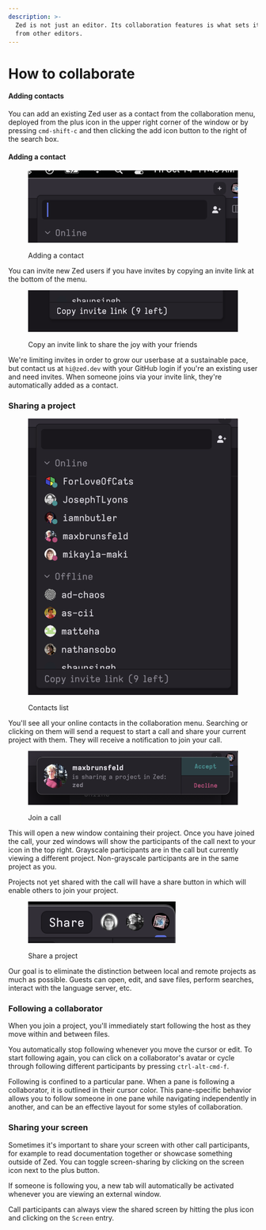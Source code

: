 ```yaml
---
description: >-
  Zed is not just an editor. Its collaboration features is what sets it apart
  from other editors.
---
```


# How to collaborate

#### Adding contacts

You can add an existing Zed user as a contact from the collaboration menu, deployed from the plus icon in the upper right corner of the window or by pressing `cmd-shift-c` and then clicking the add icon button to the right of the search box.

#### Adding a contact

<figure><img src="../.gitbook/assets/add-contacts.png" alt=""><figcaption><p>Adding a contact</p></figcaption></figure>

You can invite new Zed users if you have invites by copying an invite link at the bottom of the menu.

<figure><img src="../.gitbook/assets/invite-link.png" alt=""><figcaption><p>Copy an invite link to share the joy with your friends</p></figcaption></figure>

We're limiting invites in order to grow our userbase at a sustainable pace, but contact us at `hi@zed.dev` with your GitHub login if you're an existing user and need invites. When someone joins via your invite link, they're automatically added as a contact.

### Sharing a project

<figure><img src="../.gitbook/assets/contacts.png" alt=""><figcaption><p>Contacts list</p></figcaption></figure>

You'll see all your online contacts in the collaboration menu. Searching or clicking on them will send a request to start a call and share your current project with them. They will receive a notification to join your call.

<figure><img src="../.gitbook/assets/join-call.png" alt=""><figcaption><p>Join a call</p></figcaption></figure>

This will open a new window containing their project. Once you have joined the call, your zed windows will show the participants of the call next to your icon in the top right. Grayscale participants are in the call but currently viewing a different project. Non-grayscale participants are in the same project as you.

Projects not yet shared with the call will have a share button in which will enable others to join your project.

<figure><img src="../.gitbook/assets/share-project.png" alt=""><figcaption><p>Share a project</p></figcaption></figure>

Our goal is to eliminate the distinction between local and remote projects as much as possible. Guests can open, edit, and save files, perform searches, interact with the language server, etc.

### Following a collaborator

When you join a project, you'll immediately start following the host as they move within and between files.

You automatically stop following whenever you move the cursor or edit. To start following again, you can click on a collaborator's avatar or cycle through following different participants by pressing `ctrl-alt-cmd-f`.

Following is confined to a particular pane. When a pane is following a collaborator, it is outlined in their cursor color. This pane-specific behavior allows you to follow someone in one pane while navigating independently in another, and can be an effective layout for some styles of collaboration.

### Sharing your screen

Sometimes it's important to share your screen with other call participants, for example to read documentation together or showcase something outside of Zed. You can toggle screen-sharing by clicking on the screen icon next to the plus button.

If someone is following you, a new tab will automatically be activated whenever you are viewing an external window.

Call participants can always view the shared screen by hitting the plus icon and clicking on the `Screen` entry.
